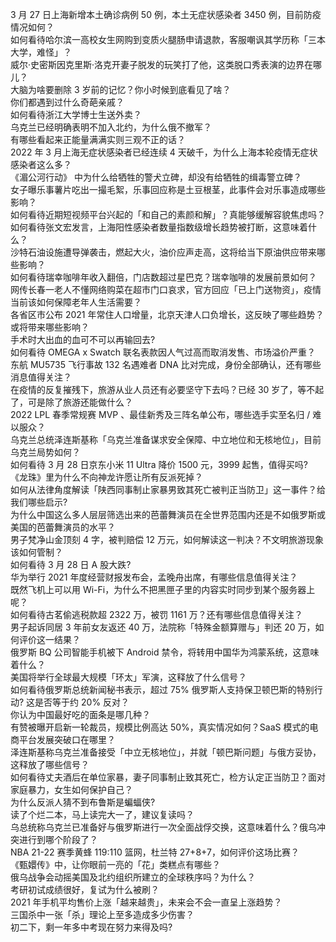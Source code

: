 3 月 27 日上海新增本土确诊病例 50 例，本土无症状感染者 3450 例，目前防疫情况如何？  
如何看待哈尔滨一高校女生网购到变质火腿肠申请退款，客服嘲讽其学历称「三本大学，难怪」？  
威尔·史密斯因克里斯·洛克开妻子脱发的玩笑打了他，这类脱口秀表演的边界在哪儿？  
大脑为啥要删除 3 岁前的记忆？你小时候到底看见了啥？  
你们都遇到过什么奇葩亲戚？  
如何看待浙江大学博士生送外卖？  
乌克兰已经明确表明不加入北约，为什么俄不撤军？  
有哪些看起来正能量满满实则三观不正的话？  
2022 年 3 月上海无症状感染者已经连续 4 天破千，为什么上海本轮疫情无症状感染者这么多？  
《湄公河行动》 中为什么给牺牲的警犬立碑，却没有给牺牲的缉毒警立碑？  
女子曝乐事薯片吃出一撮毛絮，乐事回应称是土豆根茎，此事件会对乐事造成哪些影响？  
如何看待近期短视频平台兴起的「和自己的素颜和解」？真能够缓解容貌焦虑吗？  
如何看待张文宏发言，上海阳性感染者数量指数级增长趋势被打断，这意味着什么？  
沙特石油设施遭导弹袭击，燃起大火，油价应声走高，这将给当下原油供应带来哪些影响？  
如何看待瑞幸咖啡年收入翻倍，门店数超过星巴克？瑞幸咖啡的发展前景如何？  
网传长春一老人不懂网络购菜在超市门口哀求，官方回应「已上门送物资」，疫情当前该如何保障老年人生活需要？  
各省区市公布 2021 年常住人口增量，北京天津人口负增长，这反映了哪些趋势？或将带来哪些影响？  
手术时大出血的血可不可以再输回去?  
如何看待 OMEGA x Swatch 联名表款因人气过高而取消发售、市场溢价严重？  
东航 MU5735 飞行事故 132 名遇难者 DNA 比对完成，身份全部确认，还有哪些消息值得关注？  
在疫情的反复摧残下，旅游从业人员还有必要坚守下去吗？已经 30 岁了，等不起了，可是除了旅游还能做什么？  
2022 LPL 春季常规赛 MVP 、最佳新秀及三阵名单公布，哪些选手实至名归 / 难以服众？  
乌克兰总统泽连斯基称「乌克兰准备谋求安全保障、中立地位和无核地位」，目前乌克兰局势如何？  
如何看待 3 月 28 日京东小米 11 Ultra 降价 1500 元，3999 起售，值得买吗?  
《龙珠》里为什么不向神龙许愿让所有反派死掉？  
如何从法律角度解读「陕西同事制止家暴男致其死亡被判正当防卫」这一事件？给我们哪些启示?  
为什么中国这么多人层层筛选出来的芭蕾舞演员在全世界范围内还是不如俄罗斯或美国的芭蕾舞演员的水平？  
男子梵净山金顶刻 4 字，被判赔偿 12 万元，如何解读这一判决？不文明旅游现象该如何管制？  
如何看待 3 月 28 日 A 股大跌?  
华为举行 2021 年度经营财报发布会，孟晚舟出席，有哪些信息值得关注？  
既然飞机上可以用 Wi-Fi，为什么不把黑匣子里的内容实时同步到某个服务器上呢？  
如何看待古茗偷逃税款超 2322 万，被罚 1161 万？还有哪些信息值得关注？  
男子起诉同居 3 年前女友返还 40 万，法院称「特殊金额算赠与」判还 20 万，如何评价这一结果？  
俄罗斯 BQ 公司智能手机被下 Android 禁令，将转用中国华为鸿蒙系统，这意味着什么？  
美国将举行全球最大规模「环太」军演，这释放了什么信号？  
如何看待俄罗斯总统新闻秘书表示，超过 75% 俄罗斯人支持保卫顿巴斯的特别行动? 这是否等于约 20% 反对？  
你认为中国最好吃的面条是哪几种？  
有赞被曝开启新一轮裁员，规模比例高达 50%，真实情况如何？SaaS 模式的电商平台发展突破口在哪里？  
泽连斯基称乌克兰准备接受「中立无核地位」，并就「顿巴斯问题」与俄方妥协，这释放了哪些信号？  
如何看待丈夫酒后在单位家暴，妻子同事制止致其死亡，检方认定正当防卫？面对家庭暴力，女生如何保护自己？  
为什么反派人猜不到布鲁斯是蝙蝠侠?  
读了个烂二本，马上读完大一了，建议复读吗？  
乌总统称乌克兰已准备好与俄罗斯进行一次全面战俘交换，这意味着什么？俄乌冲突进行到哪个阶段了？  
NBA 21-22 赛季黄蜂 119:110 篮网，杜兰特 27+8+7，如何评价这场比赛？  
《甄嬛传》中，让你眼前一亮的「花」类糕点有哪些？  
俄乌战争会动摇美国及北约组织所建立的全球秩序吗？为什么？  
考研初试成绩很好，复试为什么被刷？  
2021 年手机平均售价上涨「越来越贵」，未来会不会一直呈上涨趋势？  
三国杀中一张「杀」理论上至多造成多少伤害？  
初二下，剩一年多中考现在努力来得及吗?  
